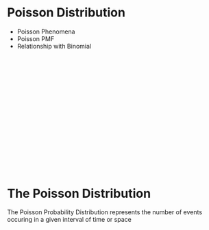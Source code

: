 # Poisson Distribution
* Poisson Phenomena
* Poisson PMF
* Relationship with Binomial


<br><br><br><br><br><br><br><br><br><br>
---------------------------------------
# The Poisson Distribution

The Poisson Probability Distribution represents the number of events occuring in a given interval of time or space
